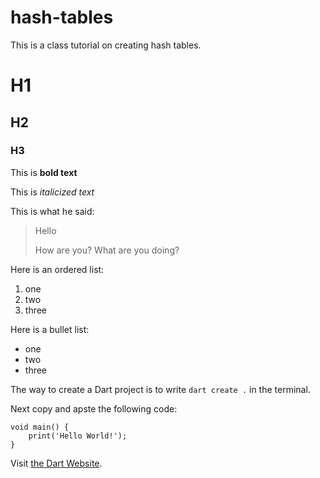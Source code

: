 # hash-tables

This is a class tutorial on creating hash tables.

# H1
## H2
### H3

This is **bold text**

This is *italicized text*

This is what he said:

> Hello
>
> How are you?
> What are you doing?

Here is an ordered list:
1. one
2. two
3. three

Here is a bullet list:
- one
- two
- three

The way to create a Dart project is to write `dart create .` in the terminal.

Next copy and apste the following code:

```
void main() {
    print('Hello World!');
}
```

Visit [the Dart Website](https://dart.dev/).
